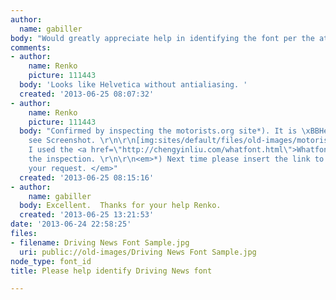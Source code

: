 ```yaml
---
author:
  name: gabiller
body: "Would greatly appreciate help in identifying the font per the attached jpg.\r\n\r\nThanks."
comments:
- author:
    name: Renko
    picture: 111443
  body: 'Looks like Helvetica without antialiasing. '
  created: '2013-06-25 08:07:32'
- author:
    name: Renko
    picture: 111443
  body: "Confirmed by inspecting the motorists.org site*). It is \xBBHelvetica Neue\xAB,
    see Screenshot. \r\n\r\n[img:sites/default/files/old-images/motorists_5340.png]\r\n\r\nFYI:
    I used the <a href=\"http://chengyinliu.com/whatfont.html\">Whatfont app</a> for
    the inspection. \r\n\r\n<em>*) Next time please insert the link to the page with
    your request. </em>"
  created: '2013-06-25 08:15:16'
- author:
    name: gabiller
  body: Excellent.  Thanks for your help Renko.
  created: '2013-06-25 13:21:53'
date: '2013-06-24 22:58:25'
files:
- filename: Driving News Font Sample.jpg
  uri: public://old-images/Driving News Font Sample.jpg
node_type: font_id
title: Please help identify Driving News font

---
```

